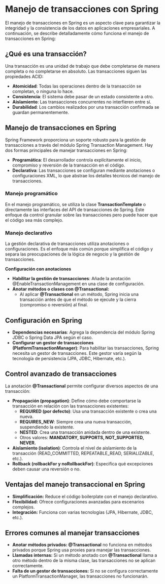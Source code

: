 # Manejo de transacciones con Spring

El manejo de transacciones en Spring es un aspecto clave para garantizar la integridad 
y la consistencia de los datos en aplicaciones empresariales. 
A continuación, se describe detalladamente cómo funciona el manejo de transacciones en Spring:

## ¿Qué es una transacción?
Una transacción es una unidad de trabajo que debe completarse de manera completa o no completarse en absoluto. 
Las transacciones siguen las propiedades ACID:
- **Atomicidad**: Todas las operaciones dentro de la transacción se completan, o ninguna lo hace.
- **Consistencia**: El sistema debe pasar de un estado consistente a otro.
- **Aislamiento**: Las transacciones concurrentes no interfieren entre sí.
- **Durabilidad**: Los cambios realizados por una transacción confirmada se guardan permanentemente.

## Manejo de transacciones en Spring
Spring Framework proporciona un soporte robusto para la gestión de transacciones a través del módulo Spring Transaction Management. 
Hay dos formas principales de manejar transacciones en Spring:
- **Programática**: El desarrollador controla explícitamente el inicio, compromiso y reversión de la transacción en el código.
- **Declarativa**: Las transacciones se configuran mediante anotaciones o configuraciones XML, 
lo que abstrae los detalles técnicos del manejo de transacciones.

###  Manejo programático
En el manejo programático, se utiliza la clase **TransactionTemplate** o directamente las interfaces del API de transacciones de Spring. 
Este enfoque da control granular sobre las transacciones pero puede hacer que el código sea más complejo.

### Manejo declarativo
La gestión declarativa de transacciones utiliza anotaciones o configuraciones. 
Es el enfoque más común porque simplifica el código y separa las preocupaciones de la lógica de negocio y la gestión de transacciones.

**Configuración con anotaciones**
- **Habilitar la gestión de transacciones**: Añade la anotación @EnableTransactionManagement en una clase de configuración.
- **Anotar métodos o clases con @Transactional:**
	- Al aplicar **@Transactional** en un método, Spring inicia una transacción antes de que el método se ejecute 
	y la cierra (compromiso o reversión) al final.

## Configuración en Spring
- **Dependencias necesarias**: Agrega la dependencia del módulo Spring JDBC o Spring Data JPA según el
  caso.
- **Configurar un gestor de transacciones (PlatformTransactionManager)**: Para habilitar las transacciones, Spring necesita un gestor de transacciones. 
Este gestor varía según la tecnología de persistencia (JPA, JDBC, Hibernate, etc.).

## Control avanzado de transacciones
La anotación **@Transactional** permite configurar diversos aspectos de una transacción:
- **Propagación (propagation)**: Define cómo debe comportarse la transacción en relación con las transacciones existentes:
	- **REQUIRED (por defecto)**: Usa una transacción existente o crea una nueva.
	- **REQUIRES_NEW**: Siempre crea una nueva transacción, suspendiendo la existente.
	- **NESTED**: Crea una transacción anidada dentro de una existente.
	- Otros valores: **MANDATORY, SUPPORTS, NOT_SUPPORTED, NEVER.**
- **Aislamiento (isolation)**: Controla el nivel de aislamiento de la transacción (READ_COMMITTED, REPEATABLE_READ, SERIALIZABLE, etc.).
- **Rollback (rollbackFor y noRollbackFor)**: Especifica qué excepciones deben causar una reversión o no.

## Ventajas del manejo transaccional en Spring
- **Simplificación:** Reduce el código boilerplate con el manejo declarativo.
- **Flexibilidad:** Ofrece configuraciones avanzadas para escenarios complejos.
- **Integración:** Funciona con varias tecnologías (JPA, Hibernate, JDBC, etc.).

## Errores comunes al manejar transacciones
- **Anotar métodos privados: @Transactional** no funciona en métodos privados porque Spring usa proxies para manejar las transacciones.
- **Llamadas internas:** Si un método anotado con **@Transactional** llama a otro método dentro de la misma clase, 
las transacciones no se aplican correctamente.
- **Falta de un gestor de transacciones:** Si no se configura correctamente un PlatformTransactionManager, las transacciones no funcionarán.

